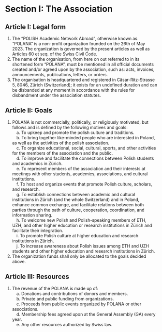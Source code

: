 # Section I: The Association

## Article I: Legal form
1. The “POLISH Academic Network Abroad”, otherwise known as “POLANA” is a non-profit organization founded on the 26th of May 2023. The organization is governed by the present articles as well as Articles 60 et seq. of the Swiss Civil Code.
2. The name of the organisation, from here on out referred to in its shortened form “POLANA”, must be mentioned in all official documents created and/or agreed upon by the association, such as: acts, invoices, announcements, publications, letters, or orders.
3. The organisation is headquartered and registered in Cäsar-Ritz-Strasse 5, 8046, Zürich (Switzerland); it exists for an undefined duration and can be disbanded at any moment in accordance with the rules for disbandment under the association statutes.

## Article II: Goals
1. POLANA is not commercially, politically, or religiously motivated, but follows and is defined by the following motives and goals:  
    &emsp;a. To upkeep and promote the polish culture and traditions.  
    &emsp;b. To bring together like-minded people who are interested in Poland, as well as the activities of the polish association.  
    &emsp;c. To organize educational, social, cultural, sports, and other activities for the members of the association and the public.  
    &emsp;d. To improve and facilitate the connections between Polish students and academics in Zürich.  
    &emsp;e. To represent members of the association and their interests at meetings with other students, academics, associations, and cultural institutions.  
    &emsp;f. To host and organize events that promote Polish culture, scholars, and research.  
    &emsp;g. To establish connections between academic and cultural institutions in Zürich (and the whole Switzerland) and in Poland, enhance common exchange, and facilitate relations between both parties through the path of culture, cooperation, coordination, and information sharing.  
    &emsp;h. To welcome new Polish and Polish-speaking members of ETH, UZH, and other higher education or research institutions in Zürich and facilitate their integration.  
    &emsp;i. To promote Polish culture at higher education and research institutions in Zürich.  
    &emsp;j. To increase awareness about Polish issues among ETH and UZH students and other higher education and research institutions in Zürich.  
2. The organization funds shall only be allocated to the goals decided above.

## Article III: Resources
1. The revenue of the POLANA is made up of:  
    &emsp;a. Donations and contributions of donors and members.  
    &emsp;b. Private and public funding from organizations.  
    &emsp;c. Proceeds from public events organized by POLANA or other associations.  
    &emsp;d. Membership fees agreed upon at the General Assembly (GA) every year.  
    &emsp;e. Any other resources authorized by Swiss law.  
